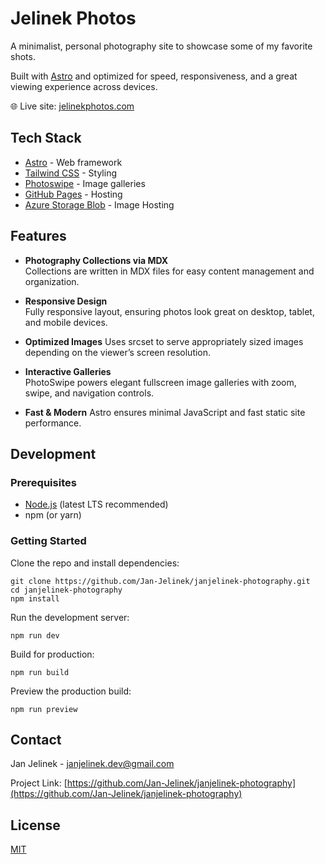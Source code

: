 # Jelinek Photos

A minimalist, personal photography site to showcase some of my favorite shots.

Built with [Astro](https://astro.build/) and optimized for speed, responsiveness, and a great viewing experience across devices.

🌐 Live site: [jelinekphotos.com](https://jelinekphotos.com)

## Tech Stack

* [Astro](https://astro.build/) - Web framework
* [Tailwind CSS](https://tailwindcss.com/) - Styling
* [Photoswipe](https://photoswipe.com/) - Image galleries
* [GitHub Pages](https://pages.github.com) - Hosting
* [Azure Storage Blob](https://azure.microsoft.com/services/storage/blobs/) - Image Hosting

## Features

- **Photography Collections via MDX**  
  Collections are written in MDX files for easy content management and organization.

- **Responsive Design**  
  Fully responsive layout, ensuring photos look great on desktop, tablet, and mobile devices.

- **Optimized Images**
  Uses srcset to serve appropriately sized images depending on the viewer’s screen resolution.

- **Interactive Galleries**  
  PhotoSwipe powers elegant fullscreen image galleries with zoom, swipe, and navigation controls.

- **Fast & Modern**
  Astro ensures minimal JavaScript and fast static site performance.

## Development

### Prerequisites

- [Node.js](https://nodejs.org/) (latest LTS recommended)
- npm (or yarn)

### Getting Started

Clone the repo and install dependencies:

```
git clone https://github.com/Jan-Jelinek/janjelinek-photography.git
cd janjelinek-photography
npm install
```

Run the development server:

```
npm run dev
```

Build for production:
```
npm run build
```

Preview the production build:
```
npm run preview
```

## Contact

Jan Jelinek - [janjelinek.dev@gmail.com](mailto:janjelinek.dev@gmail.com)

Project Link: [https://github.com/Jan-Jelinek/janjelinek-photography](https://github.com/Jan-Jelinek/janjelinek-photography)

## License

[MIT](https://choosealicense.com/licenses/mit/)
